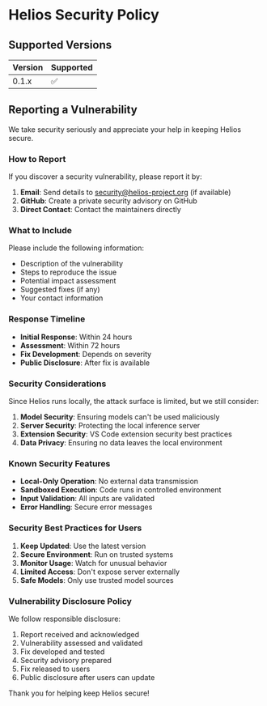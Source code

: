 # Helios Security Policy

## Supported Versions

| Version | Supported          |
| ------- | ------------------ |
| 0.1.x   | :white_check_mark: |

## Reporting a Vulnerability

We take security seriously and appreciate your help in keeping Helios secure.

### How to Report

If you discover a security vulnerability, please report it by:

1. **Email**: Send details to security@helios-project.org (if available)
2. **GitHub**: Create a private security advisory on GitHub
3. **Direct Contact**: Contact the maintainers directly

### What to Include

Please include the following information:
- Description of the vulnerability
- Steps to reproduce the issue
- Potential impact assessment
- Suggested fixes (if any)
- Your contact information

### Response Timeline

- **Initial Response**: Within 24 hours
- **Assessment**: Within 72 hours
- **Fix Development**: Depends on severity
- **Public Disclosure**: After fix is available

### Security Considerations

Since Helios runs locally, the attack surface is limited, but we still consider:

1. **Model Security**: Ensuring models can't be used maliciously
2. **Server Security**: Protecting the local inference server
3. **Extension Security**: VS Code extension security best practices
4. **Data Privacy**: Ensuring no data leaves the local environment

### Known Security Features

- **Local-Only Operation**: No external data transmission
- **Sandboxed Execution**: Code runs in controlled environment
- **Input Validation**: All inputs are validated
- **Error Handling**: Secure error messages

### Security Best Practices for Users

1. **Keep Updated**: Use the latest version
2. **Secure Environment**: Run on trusted systems
3. **Monitor Usage**: Watch for unusual behavior
4. **Limited Access**: Don't expose server externally
5. **Safe Models**: Only use trusted model sources

### Vulnerability Disclosure Policy

We follow responsible disclosure:
1. Report received and acknowledged
2. Vulnerability assessed and validated
3. Fix developed and tested
4. Security advisory prepared
5. Fix released to users
6. Public disclosure after users can update

Thank you for helping keep Helios secure!